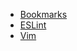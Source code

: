 - [Bookmarks](https://marketplace.visualstudio.com/items?itemName=alefragnani.Bookmarks)
- [ESLint](https://marketplace.visualstudio.com/items?itemName=dbaeumer.vscode-eslint)
- [Vim](https://marketplace.visualstudio.com/items?itemName=vscodevim.vim)
